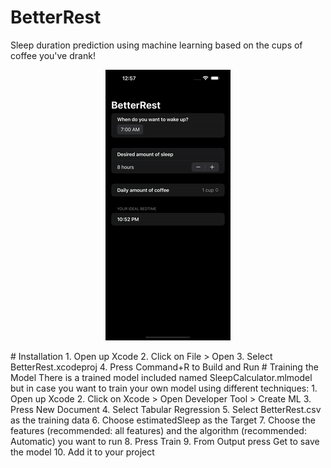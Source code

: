 # BetterRest
 Sleep duration prediction using machine learning based on the cups of coffee you've drank!    
 <p align="center">
  <img src="BetterRest.gif"/>
 </p>
# Installation
 1. Open up Xcode
 2. Click on File > Open
 3. Select BetterRest.xcodeproj
 4. Press Command+R to Build and Run
# Training the Model
 There is a trained model included named SleepCalculator.mlmodel but in case you want to train your own model using different techniques:
 1. Open up Xcode
 2. Click on Xcode > Open Developer Tool > Create ML
 3. Press New Document
 4. Select Tabular Regression
 5. Select BetterRest.csv as the training data
 6. Choose estimatedSleep as the Target
 7. Choose the features (recommended: all features) and the algorithm (recommended: Automatic) you want to run
 8. Press Train
 9. From Output press Get to save the model
 10. Add it to your project
 
